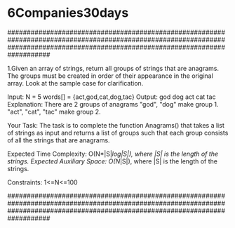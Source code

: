 # 6Companies30days


###################################################################################################################################################################################

1.Given an array of strings, return all groups of strings that are anagrams. The groups must be created in order of their appearance in the original array. Look at the sample case for clarification.

Input:
N = 5
words[] = {act,god,cat,dog,tac}
Output: 
god dog
act cat tac
Explanation:
There are 2 groups of
anagrams "god", "dog" make group 1.
"act", "cat", "tac" make group 2.


Your Task:
The task is to complete the function Anagrams() that takes a list of strings as input and returns a list of groups such that each group consists of all the strings that are anagrams.

Expected Time Complexity: O(N*|S|*log|S|), where |S| is the length of the strings.
Expected Auxiliary Space: O(N*|S|), where |S| is the length of the strings.

Constraints:
1<=N<=100

###################################################################################################################################################################################
